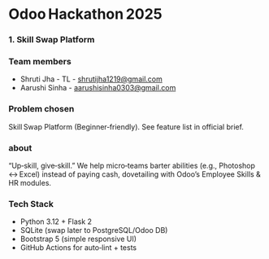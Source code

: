 # Odoo Hackathon 2025
### 1. Skill Swap Platform

### Team members
- Shruti Jha - TL - shrutijha1219@gmail.com
- Aarushi Sinha - aarushisinha0303@gmail.com

### Problem chosen
Skill Swap Platform (Beginner‑friendly). See feature list in official brief.

### about 
“Up‑skill, give‑skill.” We help micro‑teams barter abilities (e.g., Photoshop ↔ Excel) instead of paying cash, dovetailing with Odoo’s Employee Skills & HR modules.

### Tech Stack
- Python 3.12 + Flask 2
- SQLite (swap later to PostgreSQL/Odoo DB)
- Bootstrap 5 (simple responsive UI)
- GitHub Actions for auto‑lint + tests
